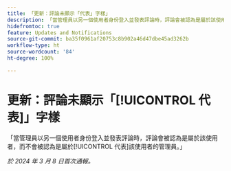 ```yaml
---
title: 「更新：評論未顯示「代表」字樣」
description: 「當管理員以另一個使用者身份登入並發表評論時，評論會被認為是屬於該使用者，而不會被認為是屬於代表該使用者的管理員。」
hidefromtoc: true
feature: Updates and Notifications
source-git-commit: ba35f0961af20753c8b902a46d47dbe45ad3262b
workflow-type: ht
source-wordcount: '84'
ht-degree: 100%

---
```



# 更新：評論未顯示「[!UICONTROL 代表]」字樣

「當管理員以另一個使用者身份登入並發表評論時，評論會被認為是屬於該使用者，而不會被認為是屬於[!UICONTROL 代表]該使用者的管理員。」

_於 2024 年 3 月 8 日首次通報。_

